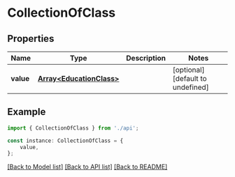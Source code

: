 # CollectionOfClass


## Properties

Name | Type | Description | Notes
------------ | ------------- | ------------- | -------------
**value** | [**Array&lt;EducationClass&gt;**](EducationClass.md) |  | [optional] [default to undefined]

## Example

```typescript
import { CollectionOfClass } from './api';

const instance: CollectionOfClass = {
    value,
};
```

[[Back to Model list]](../README.md#documentation-for-models) [[Back to API list]](../README.md#documentation-for-api-endpoints) [[Back to README]](../README.md)

